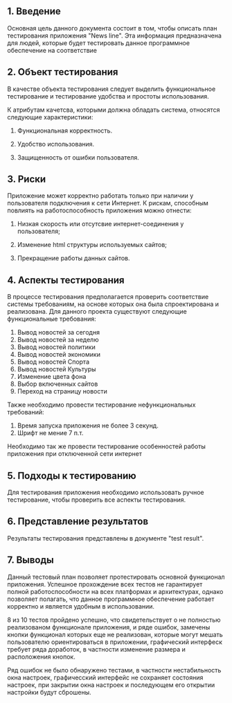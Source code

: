 ## 1\. Введение
Основная цель данного документа состоит в том, чтобы описать план тестирования приложения "News line".
Эта информация предназначена для людей, которые будет тестировать данное программное обеспечение на соответствие 

## 2\. Объект тестирования


В качестве объекта тестирования следует выделить функциональное тестирование и тестирование удобства и простоты использования.

К атрибутам качетсва, которыми должна обладать система, относятся следующие характеристики:

1. Функциональная корректность.

2. Удобство использования.

3. Защищенность от ошибки пользователя. 

## 3. Риски

Приложение может корректно работать только при наличии у пользователя подключения к сети Интернет. К рискам, способным повлиять на работоспособность приложения можно отнести:

1. Низкая скорость или отсутсвие интернет-соединения у пользователя; 

2. Изменение html структуры используемых сайтов;

3. Прекращение работы данных сайтов.

## 4. Аспекты тестирования
В процессе тестирования предполагается проверить соответствие системы требованиям, на основе которых она была спроектирована и реализована.
Для данного проекта существуют следующие функциональные требования:
1. Вывод новостей за сегодня
2. Вывод новостей за неделю
3. Вывод новостей политики
4. Вывод новостей экономики
5. Вывод новостей Спорта
6. Вывод новостей Культуры
7. Изменение цвета фона
8. Выбор включенных сайтов
9. Переход на страницу новости

Также необходимо провести тестирование нефункциональных требований:
1. Время запуска приложения не более 3 секунд.
2. Шрифт не мение 7 п.т.

Необходимо так же провести тестирование особенностей работы приложения при отключенной сети интернет

## 5. Подходы к тестированию
Для тестирования приложения необходимо использовать ручное тестирование, чтобы проверить все аспекты тестирования.

## 6. Представление результатов
Результаты тестирования представлены в документе "test result".

## 7. Выводы
Данный тестовый план позволяет протестировать основной функционал приложения. Успешное прохождение всех тестов не гарантирует полной работоспособности на всех платформах и 
архитектурах, однако позволяет полагать, что данное программное обеспечение работает корректно и является удобным в использовании.

8 из 10 тестов пройдено успешно, что свидетельствует о не полностью реализованом функционале приложения, и ряде ошибок, замечены кнопки функционал которых еще не реализован, которые могут мешать пользователю ориентироваться в приложении, 
графический интерфеск требует ряда доработок, в частности изменение размера и расположения кнопок. 

Ряд ошибок не было обнаружено тестами, в частности нестабильность окна настроек, графичесский интерфейс не сохраняет состояния настроек,
при закрытии окна настроек и последующем его открытии настройки будут сброшены.
